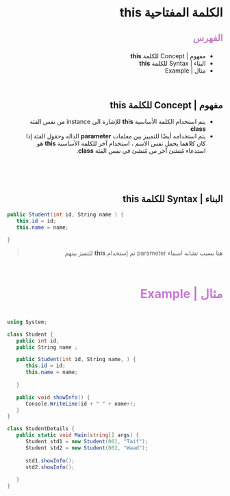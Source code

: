 <div dir=rtl>

#  الكلمة المفتاحية **this**  

##  <p style="color: #c67ace">الفهرس </p>

  *   مفهوم | Concept   للكلمة  **this** 
  * البناء | Syntax  للكلمة  **this**  
  * مثال | Example  

 
 &nbsp;


  ##  مفهوم | Concept   للكلمة  **this** 

* يتم استخدام الكلمة الأساسية **this**   للإشارة الى instance من نفس الفئة **class**  
* يتم استخدامه أيضًا للتمييز بين معلمات **parameter** الداله وحقول الفئة إذا كان كلاهما يحمل نفس الاسم ، استخدام آخر  للكلمة الأساسية **this**   هو استدعاء مُنشئ آخر من مُنشئ في نفس الفئة **class**.


 &nbsp;




  &nbsp;

## البناء | Syntax  للكلمة  **this** 

<div dir= ltr>

```C#
public Student(int id, String name ) {
   this.id = id;
   this.name = name;

} 

```
</div>

> هنا بسبب تشابه اسماء parameter تم إستخدام **this** للتميز بينهم


  &nbsp;


# <p style="color: #c67ace">مثال | Example </p>  

<div dir= ltr>

```C#

using System;

class Student {
   public int id, 
   public String name ;

   public Student(int id, String name, ) {
      this.id = id;
      this.name = name;
 
   }

   public void showInfo() {
      Console.WriteLine(id + " " + name+);
   }
}

class StudentDetails {
   public static void Main(string[] args) {
      Student std1 = new Student(001, "Taif");
      Student std2 = new Student(002, "Waad");
      
      std1.showInfo();
      std2.showInfo();
     
   }
} 

```

 </div>